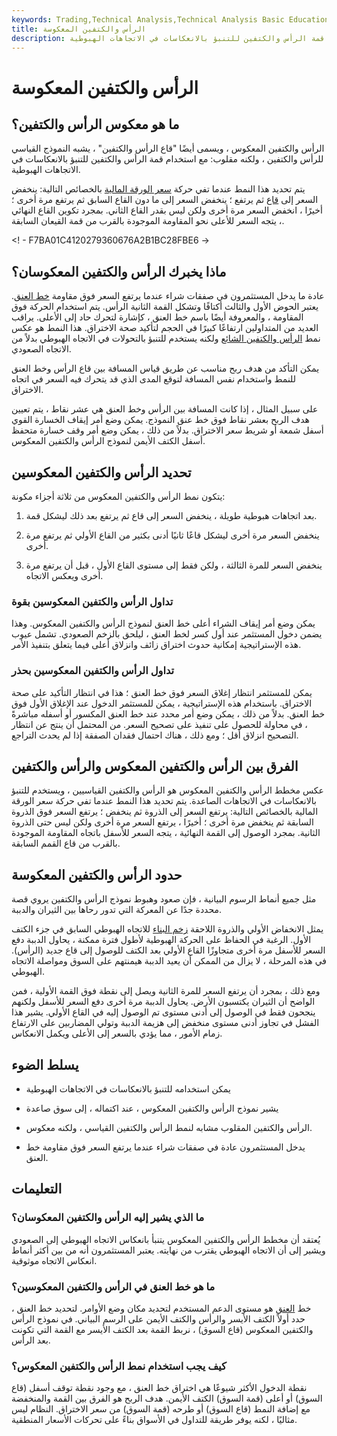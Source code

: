 ```yaml
---
keywords: Trading,Technical Analysis,Technical Analysis Basic Education
title: الرأس والكتفين المعكوسة
description: يتم عكس الرأس والكتفين المعكوس ، ويسمى أيضًا قاع الرأس والكتفين ، مع استخدام قمة الرأس والكتفين للتنبؤ بالانعكاسات في الاتجاهات الهبوطية.
---
```


# الرأس والكتفين المعكوسة
## ما هو معكوس الرأس والكتفين؟

الرأس والكتفين المعكوس ، ويسمى أيضًا "قاع الرأس والكتفين" ، يشبه النموذج القياسي للرأس والكتفين ، ولكنه مقلوب: مع استخدام قمة الرأس والكتفين للتنبؤ بالانعكاسات في الاتجاهات الهبوطية.

يتم تحديد هذا النمط عندما تفي حركة [سعر الورقة المالية](/price-action) بالخصائص التالية: ينخفض السعر إلى [قاع](/trough) ثم يرتفع ؛ ينخفض السعر إلى ما دون القاع السابق ثم يرتفع مرة أخرى ؛ أخيرًا ، انخفض السعر مرة أخرى ولكن ليس بقدر القاع الثاني. بمجرد تكوين القاع النهائي ، يتجه السعر للأعلى نحو المقاومة الموجودة بالقرب من قمة القيعان السابقة.

<! - F7BA01C4120279360676A2B1BC28FBE6 ->

## ماذا يخبرك الرأس والكتفين المعكوسان؟

عادة ما يدخل المستثمرون في صفقات شراء عندما يرتفع السعر فوق مقاومة [خط العنق](/neckline). يعتبر الحوض الأول والثالث أكتافًا وتشكل القمة الثانية الرأس. يتم استخدام الحركة فوق المقاومة ، والمعروفة أيضًا باسم خط العنق ، كإشارة لتحرك حاد إلى الأعلى. يراقب العديد من المتداولين ارتفاعًا كبيرًا في الحجم لتأكيد صحة الاختراق. هذا النمط هو عكس نمط [الرأس والكتفين الشائع](/head-shoulders) ولكنه يستخدم للتنبؤ بالتحولات في الاتجاه الهبوطي بدلاً من الاتجاه الصعودي.

يمكن التأكد من هدف ربح مناسب عن طريق قياس المسافة بين قاع الرأس وخط العنق للنمط واستخدام نفس المسافة لتوقع المدى الذي قد يتحرك فيه السعر في اتجاه الاختراق.

على سبيل المثال ، إذا كانت المسافة بين الرأس وخط العنق هي عشر نقاط ، يتم تعيين هدف الربح بعشر نقاط فوق خط عنق النموذج. يمكن وضع أمر إيقاف الخسارة القوي أسفل شمعة أو شريط سعر الاختراق. بدلاً من ذلك ، يمكن وضع أمر وقف خسارة متحفظ أسفل الكتف الأيمن لنموذج الرأس والكتفين المعكوس.

## تحديد الرأس والكتفين المعكوسين

يتكون نمط الرأس والكتفين المعكوس من ثلاثة أجزاء مكونة:

1. بعد اتجاهات هبوطية طويلة ، ينخفض السعر إلى قاع ثم يرتفع بعد ذلك ليشكل قمة.

1. ينخفض السعر مرة أخرى ليشكل قاعًا ثانيًا أدنى بكثير من القاع الأولي ثم يرتفع مرة أخرى.

1. ينخفض السعر للمرة الثالثة ، ولكن فقط إلى مستوى القاع الأول ، قبل أن يرتفع مرة أخرى ويعكس الاتجاه.

### تداول الرأس والكتفين المعكوسين بقوة

يمكن وضع أمر إيقاف الشراء أعلى خط العنق لنموذج الرأس والكتفين المعكوس. وهذا يضمن دخول المستثمر عند أول كسر لخط العنق ، ليلحق بالزخم الصعودي. تشمل عيوب هذه الإستراتيجية إمكانية حدوث اختراق زائف وانزلاق أعلى فيما يتعلق بتنفيذ الأمر.

### تداول الرأس والكتفين المعكوسين بحذر

يمكن للمستثمر انتظار إغلاق السعر فوق خط العنق ؛ هذا في انتظار التأكيد على صحة الاختراق. باستخدام هذه الإستراتيجية ، يمكن للمستثمر الدخول عند الإغلاق الأول فوق خط العنق. بدلاً من ذلك ، يمكن وضع أمر محدد عند خط العنق المكسور أو أسفله مباشرةً ، في محاولة للحصول على تنفيذ على تصحيح السعر. من المحتمل أن ينتج عن انتظار التصحيح انزلاق أقل ؛ ومع ذلك ، هناك احتمال فقدان الصفقة إذا لم يحدث التراجع.

## الفرق بين الرأس والكتفين المعكوس والرأس والكتفين

عكس مخطط الرأس والكتفين المعكوس هو الرأس والكتفين القياسيين ، ويستخدم للتنبؤ بالانعكاسات في الاتجاهات الصاعدة. يتم تحديد هذا النمط عندما تفي حركة سعر الورقة المالية بالخصائص التالية: يرتفع السعر إلى الذروة ثم ينخفض ؛ يرتفع السعر فوق الذروة السابقة ثم ينخفض مرة أخرى ؛ أخيرًا ، يرتفع السعر مرة أخرى ولكن ليس حتى الذروة الثانية. بمجرد الوصول إلى القمة النهائية ، يتجه السعر للأسفل باتجاه المقاومة الموجودة بالقرب من قاع القمم السابقة.

## حدود الرأس والكتفين المعكوسة

مثل جميع أنماط الرسوم البيانية ، فإن صعود وهبوط نموذج الرأس والكتفين يروي قصة محددة جدًا عن المعركة التي تدور رحاها بين الثيران والدببة.

يمثل الانخفاض الأولي والذروة اللاحقة [زخم البناء](/momentum) للاتجاه الهبوطي السابق في جزء الكتف الأول. الرغبة في الحفاظ على الحركة الهبوطية لأطول فترة ممكنة ، يحاول الدببة دفع السعر للأسفل مرة أخرى متجاوزًا القاع الأولي بعد الكتف للوصول إلى قاع جديد (الرأس). في هذه المرحلة ، لا يزال من الممكن أن يعيد الدببة هيمنتهم على السوق ومواصلة الاتجاه الهبوطي.

ومع ذلك ، بمجرد أن يرتفع السعر للمرة الثانية ويصل إلى نقطة فوق القمة الأولية ، فمن الواضح أن الثيران يكتسبون الأرض. يحاول الدببة مرة أخرى دفع السعر للأسفل ولكنهم ينجحون فقط في الوصول إلى أدنى مستوى تم الوصول إليه في القاع الأولي. يشير هذا الفشل في تجاوز أدنى مستوى منخفض إلى هزيمة الدببة وتولي المضاربين على الارتفاع زمام الأمور ، مما يؤدي بالسعر إلى الأعلى ويكمل الانعكاس.

## يسلط الضوء

- يمكن استخدامه للتنبؤ بالانعكاسات في الاتجاهات الهبوطية

- يشير نموذج الرأس والكتفين المعكوس ، عند اكتماله ، إلى سوق صاعدة

- الرأس والكتفين المقلوب مشابه لنمط الرأس والكتفين القياسي ، ولكنه معكوس.

- يدخل المستثمرون عادة في صفقات شراء عندما يرتفع السعر فوق مقاومة خط العنق.

## التعليمات

### ما الذي يشير إليه الرأس والكتفين المعكوسان؟

يُعتقد أن مخطط الرأس والكتفين المعكوس يتنبأ بانعكاس الاتجاه الهبوطي إلى الصعودي ويشير إلى أن الاتجاه الهبوطي يقترب من نهايته. يعتبر المستثمرون أنه من بين أكثر أنماط انعكاس الاتجاه موثوقية.

### ما هو خط العنق في الرأس والكتفين المعكوسين؟

خط [العنق](/neckline) هو مستوى الدعم المستخدم لتحديد مكان وضع الأوامر. لتحديد خط العنق ، حدد أولاً الكتف الأيسر والرأس والكتف الأيمن على الرسم البياني. في نموذج الرأس والكتفين المعكوس (قاع السوق) ، نربط القمة بعد الكتف الأيسر مع القمة التي تكونت بعد الرأس.

### كيف يجب استخدام نمط الرأس والكتفين المعكوس؟

نقطة الدخول الأكثر شيوعًا هي اختراق خط العنق ، مع وجود نقطة توقف أسفل (قاع السوق) أو أعلى (قمة السوق) الكتف الأيمن. هدف الربح هو الفرق بين القمة والمنخفضة مع إضافة النمط (قاع السوق) أو طرحه (قمة السوق) من سعر الاختراق. النظام ليس مثاليًا ، لكنه يوفر طريقة للتداول في الأسواق بناءً على تحركات الأسعار المنطقية.

